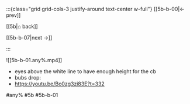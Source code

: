:::{class="grid grid-cols-3 justify-around text-center w-full"}
[[5b-b-00|← prev]]

[[5b|⌂ back]]

[[5b-b-07|next →]]

:::

![[5b-b-01.any%.mp4]]

* eyes above the white line to have enough height for the cb
* bubs drop:
* https://youtu.be/Bo0zg3zi83E?t=332

#any% #5b #5b-b-01
